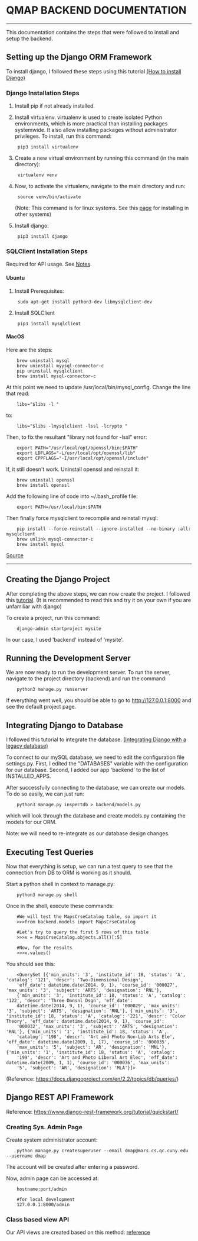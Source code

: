 # QMAP BACKEND DOCUMENTATION
<hr>

This documentation contains the steps that were followed to install and setup the backend. 

## Setting up the Django ORM Framework  

To install django, I followed these steps using this tutorial [(How to install Django)](https://docs.djangoproject.com/en/2.2/topics/install)

### Django Installation Steps

1. Install pip if not already installed. 

2. Install virtualenv. virtualenv is used to create isolated Python environments, which is more practical than installing packages systemwide. It also allow installing packages without administrator privileges. To install, run this command:

        pip3 install virtualenv

3. Create a new virtual environment by running this command (in the main directory):

        virtualenv venv

4. Now, to activate the virtualenv, navigate to the main directory and run:

        source venv/bin/activate

   (Note: This command is for linux systems. See this [page](https://virtualenv.pypa.io/en/latest/userguide/#usage) for installing in other systems)

5. Install django:

        pip3 install django


### SQLClient Installation Steps 

Required for API usage. See [Notes](https://docs.djangoproject.com/en/2.2/ref/databases/#mysql-notes).

#### Ubuntu

1. Install Prerequisites:

        sudo apt-get install python3-dev libmysqlclient-dev

2. Install SQLClient

        pip3 install mysqlclient

#### MacOS

Here are the steps:

        brew uninstall mysql
        brew uninstall myysql-connector-c
        pip uninstall mysqlclient
        brew install mysql-connector-c

At this point we need to update /usr/local/bin/mysql_config. Change the line that read:
        
        libs="$libs -l "
to:
        
        libs="$libs -lmysqlclient -lssl -lcrypto "

Then, to fix the resultant "library not found for -lssl" error:

        export PATH="/usr/local/opt/openssl/bin:$PATH"
        export LDFLAGS="-L/usr/local/opt/openssl/lib"
        export CPPFLAGS="-I/usr/local/opt/openssl/include"
        
If, it still doesn't work. Uninstall openssl and reinstall it:
        
        brew uninstall openssl
        brew install openssl
        
Add the following line of code into ~/.bash_profile file:

        export PATH=/usr/local/bin:$PATH

        
Then finally force mysqlclient to recompile and reinstall mysql:

        pip install --force-reinstall --ignore-installed --no-binary :all: mysqlclient
        brew unlink mysql-connector-c
        brew install mysql
        
[Source](https://stackoverflow.com/questions/56115144/fresh-python-3-7-django-2-2-1-installation-not-recognising-that-mysqlclient-is?noredirect=1&lq=1)

<hr>

## Creating the Django Project

After completing the above steps, we can now create the project. I followed this [tutorial](https://www.django-rest-framework.org/tutorial/quickstart/). (It is recommended to read this and try it on your own if you are unfamiliar with django)


To create a project, run this command:

        django-admin startproject mysite

In our case, I used 'backend' instead of 'mysite'.

## Running the Development Server

We are now ready to run the development server. To run the server, navigate to the project directory (backend) and run the command:

        python3 manage.py runserver

If everything went well, you should be able to go to http://127.0.0.1:8000 and see the default project page.

## Integrating Django to Database

I followed this tutorial to integrate the database. [(Integrating Django with a legacy database)](https://docs.djangoproject.com/en/2.2/howto/legacy-databases/)

To connect to our mySQL database, we need to edit the configuration file  settings.py. First, I edited the "DATABASES" variable with the configuration for our database. Second, I added our app 'backend' to the list of INSTALLED_APPS.       

After successfully connecting to the database, we can create our models. To do so easily, we can just run:

        python3 manage.py inspectdb > backend/models.py

which will look through the database and create models.py containing the models for our ORM.

Note: we will need to re-integrate as our database design changes.

## Executing Test Queries

Now that everything is setup, we can run a test query to see that the connection from DB to ORM is working as it should.

Start a python shell in context to manage.py:

        python3 manage.py shell

Once in the shell, execute these commands:

        #We will test the MapsCrseCatalog table, so import it
        >>>from backend.models import MapsCrseCatalog

        #Let's try to query the first 5 rows of this table
        >>>x = MapsCrseCatalog.objects.all()[:5]

        #Now, for the results
        >>>x.values()

You should see this:

        <QuerySet [{'min_units': '3', 'institute_id': 18, 'status': 'A', 'catalog': '121', 'descr': 'Two-Dimensional Design', 
        'eff_date': datetime.date(2014, 9, 1), 'course_id': '000027', 'max_units': '3', 'subject': 'ARTS', 'designation': 'RNL'}, 
        {'min_units': '3', 'institute_id': 18, 'status': 'A', 'catalog': '122', 'descr': 'Three Dmnsnl Dsgn', 'eff_date': 
        datetime.date(2014, 9, 1), 'course_id': '000029', 'max_units': '3', 'subject': 'ARTS', 'designation': 'RNL'}, {'min_units': '3', 'institute_id': 18, 'status': 'A', 'catalog': '221', 'descr': 'Color Theory', 'eff_date': datetime.date(2014, 9, 1), 'course_id': 
        '000032', 'max_units': '3', 'subject': 'ARTS', 'designation': 'RNL'}, {'min_units': '1', 'institute_id': 18, 'status': 'A', 
        'catalog': '198', 'descr': 'Art and Photo Non-Lib Arts Ele', 'eff_date': datetime.date(2009, 1, 17), 'course_id': '000035', 
        'max_units': '5', 'subject': 'AR', 'designation': 'MNL'}, {'min_units': '1', 'institute_id': 18, 'status': 'A', 'catalog': 
        '199', 'descr': 'Art and Photo Liberal Art Elec', 'eff_date': datetime.date(2009, 1, 1), 'course_id': '000036', 'max_units': 
        '5', 'subject': 'AR', 'designation': 'MLA'}]>

(Reference: https://docs.djangoproject.com/en/2.2/topics/db/queries/)

 
## Django REST API Framework

Reference: https://www.django-rest-framework.org/tutorial/quickstart/

### Creating Sys. Admin Page

Create system administrator account:

        python manage.py createsuperuser --email dmap@mars.cs.qc.cuny.edu --username dmap
        
The account will be created after entering a password.

Now, admin page can be accessed at:

        hostname:port/admin
        
        #for local development
        127.0.0.1:8000/admin
       
### Class based view API

Our API views are created based on this method: [reference](https://www.django-rest-framework.org/tutorial/3-class-based-views/)
